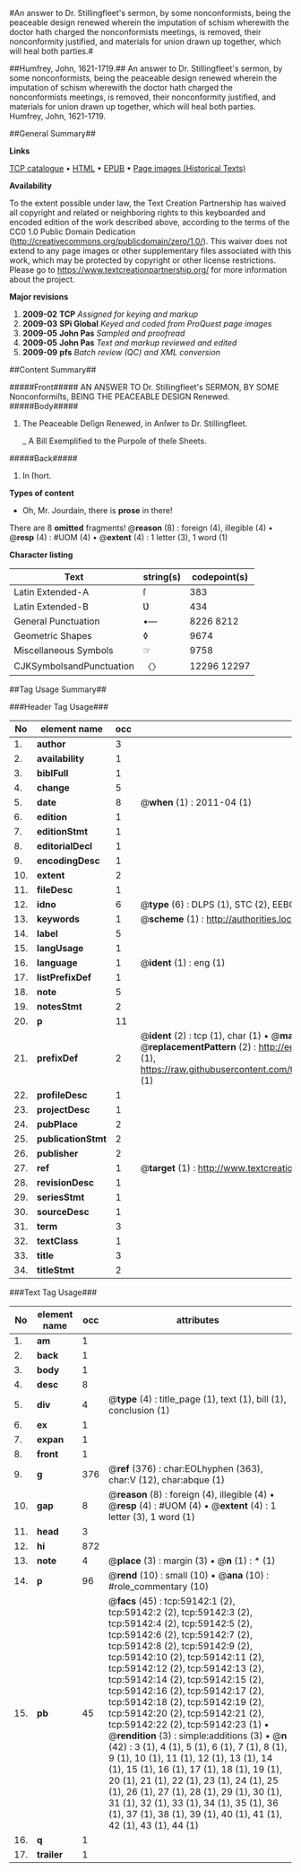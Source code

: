 #An answer to Dr. Stillingfleet's sermon, by some nonconformists, being the peaceable design renewed wherein the imputation of schism wherewith the doctor hath charged the nonconformists meetings, is removed, their nonconformity justified, and materials for union drawn up together, which will heal both parties.#

##Humfrey, John, 1621-1719.##
An answer to Dr. Stillingfleet's sermon, by some nonconformists, being the peaceable design renewed wherein the imputation of schism wherewith the doctor hath charged the nonconformists meetings, is removed, their nonconformity justified, and materials for union drawn up together, which will heal both parties.
Humfrey, John, 1621-1719.

##General Summary##

**Links**

[TCP catalogue](http://www.ota.ox.ac.uk/tcp/)  • 
[HTML](http://tei.it.ox.ac.uk/tcp/Texts-HTML/free/A45/A45123.html)  • 
[EPUB](http://tei.it.ox.ac.uk/tcp/Texts-EPUB/free/A45/A45123.epub) • 
[Page images (Historical Texts)](https://historicaltexts.jisc.ac.uk/eebo-12300166e)

**Availability**

To the extent possible under law, the Text Creation Partnership has waived all copyright and related or neighboring rights to this keyboarded and encoded edition of the work described above, according to the terms of the CC0 1.0 Public Domain Dedication (http://creativecommons.org/publicdomain/zero/1.0/). This waiver does not extend to any page images or other supplementary files associated with this work, which may be protected by copyright or other license restrictions. Please go to https://www.textcreationpartnership.org/ for more information about the project.

**Major revisions**

1. __2009-02__ __TCP__ *Assigned for keying and markup*
1. __2009-03__ __SPi Global__ *Keyed and coded from ProQuest page images*
1. __2009-05__ __John Pas__ *Sampled and proofread*
1. __2009-05__ __John Pas__ *Text and markup reviewed and edited*
1. __2009-09__ __pfs__ *Batch review (QC) and XML conversion*

##Content Summary##

#####Front#####
AN ANSWER TO Dr. Stillingfleet's SERMON, BY SOME Nonconformiſts, BEING THE PEACEABLE DESIGN Renewed.
#####Body#####

1. The Peaceable Deſign Renewed, in Anſwer to Dr. Stillingfleet.

    _ A Bill Exemplified to the Purpoſe of theſe Sheets.

#####Back#####

1. In ſhort.

**Types of content**

  * Oh, Mr. Jourdain, there is **prose** in there!

There are 8 **omitted** fragments! 
 @__reason__ (8) : foreign (4), illegible (4)  •  @__resp__ (4) : #UOM (4)  •  @__extent__ (4) : 1 letter (3), 1 word (1)

**Character listing**


|Text|string(s)|codepoint(s)|
|---|---|---|
|Latin Extended-A|ſ|383|
|Latin Extended-B|Ʋ|434|
|General Punctuation|•—|8226 8212|
|Geometric Shapes|◊|9674|
|Miscellaneous Symbols|☞|9758|
|CJKSymbolsandPunctuation|〈〉|12296 12297|

##Tag Usage Summary##

###Header Tag Usage###

|No|element name|occ|attributes|
|---|---|---|---|
|1.|__author__|3||
|2.|__availability__|1||
|3.|__biblFull__|1||
|4.|__change__|5||
|5.|__date__|8| @__when__ (1) : 2011-04 (1)|
|6.|__edition__|1||
|7.|__editionStmt__|1||
|8.|__editorialDecl__|1||
|9.|__encodingDesc__|1||
|10.|__extent__|2||
|11.|__fileDesc__|1||
|12.|__idno__|6| @__type__ (6) : DLPS (1), STC (2), EEBO-CITATION (1), OCLC (1), VID (1)|
|13.|__keywords__|1| @__scheme__ (1) : http://authorities.loc.gov/ (1)|
|14.|__label__|5||
|15.|__langUsage__|1||
|16.|__language__|1| @__ident__ (1) : eng (1)|
|17.|__listPrefixDef__|1||
|18.|__note__|5||
|19.|__notesStmt__|2||
|20.|__p__|11||
|21.|__prefixDef__|2| @__ident__ (2) : tcp (1), char (1)  •  @__matchPattern__ (2) : ([0-9\-]+):([0-9IVX]+) (1), (.+) (1)  •  @__replacementPattern__ (2) : http://eebo.chadwyck.com/downloadtiff?vid=$1&page=$2 (1), https://raw.githubusercontent.com/textcreationpartnership/Texts/master/tcpchars.xml#$1 (1)|
|22.|__profileDesc__|1||
|23.|__projectDesc__|1||
|24.|__pubPlace__|2||
|25.|__publicationStmt__|2||
|26.|__publisher__|2||
|27.|__ref__|1| @__target__ (1) : http://www.textcreationpartnership.org/docs/. (1)|
|28.|__revisionDesc__|1||
|29.|__seriesStmt__|1||
|30.|__sourceDesc__|1||
|31.|__term__|3||
|32.|__textClass__|1||
|33.|__title__|3||
|34.|__titleStmt__|2||


###Text Tag Usage###

|No|element name|occ|attributes|
|---|---|---|---|
|1.|__am__|1||
|2.|__back__|1||
|3.|__body__|1||
|4.|__desc__|8||
|5.|__div__|4| @__type__ (4) : title_page (1), text (1), bill (1), conclusion (1)|
|6.|__ex__|1||
|7.|__expan__|1||
|8.|__front__|1||
|9.|__g__|376| @__ref__ (376) : char:EOLhyphen (363), char:V (12), char:abque (1)|
|10.|__gap__|8| @__reason__ (8) : foreign (4), illegible (4)  •  @__resp__ (4) : #UOM (4)  •  @__extent__ (4) : 1 letter (3), 1 word (1)|
|11.|__head__|3||
|12.|__hi__|872||
|13.|__note__|4| @__place__ (3) : margin (3)  •  @__n__ (1) : * (1)|
|14.|__p__|96| @__rend__ (10) : small (10)  •  @__ana__ (10) : #role_commentary (10)|
|15.|__pb__|45| @__facs__ (45) : tcp:59142:1 (2), tcp:59142:2 (2), tcp:59142:3 (2), tcp:59142:4 (2), tcp:59142:5 (2), tcp:59142:6 (2), tcp:59142:7 (2), tcp:59142:8 (2), tcp:59142:9 (2), tcp:59142:10 (2), tcp:59142:11 (2), tcp:59142:12 (2), tcp:59142:13 (2), tcp:59142:14 (2), tcp:59142:15 (2), tcp:59142:16 (2), tcp:59142:17 (2), tcp:59142:18 (2), tcp:59142:19 (2), tcp:59142:20 (2), tcp:59142:21 (2), tcp:59142:22 (2), tcp:59142:23 (1)  •  @__rendition__ (3) : simple:additions (3)  •  @__n__ (42) : 3 (1), 4 (1), 5 (1), 6 (1), 7 (1), 8 (1), 9 (1), 10 (1), 11 (1), 12 (1), 13 (1), 14 (1), 15 (1), 16 (1), 17 (1), 18 (1), 19 (1), 20 (1), 21 (1), 22 (1), 23 (1), 24 (1), 25 (1), 26 (1), 27 (1), 28 (1), 29 (1), 30 (1), 31 (1), 32 (1), 33 (1), 34 (1), 35 (1), 36 (1), 37 (1), 38 (1), 39 (1), 40 (1), 41 (1), 42 (1), 43 (1), 44 (1)|
|16.|__q__|1||
|17.|__trailer__|1||
